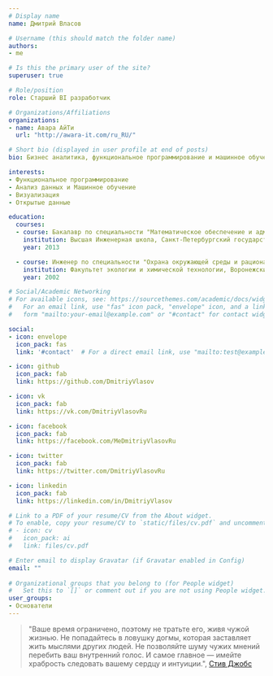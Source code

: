 ```yaml
---
# Display name
name: Дмитрий Власов

# Username (this should match the folder name)
authors:
- me

# Is this the primary user of the site?
superuser: true

# Role/position
role: Старший BI разработчик

# Organizations/Affiliations
organizations:
- name: Авара АйТи
  url: "http://awara-it.com/ru_RU/"

# Short bio (displayed in user profile at end of posts)
bio: Бизнес аналитика, функциональное программирование и машинное обучение.

interests:
- Функциональное программирование
- Анализ данных и Машинное обучение
- Визуализация
- Открытые данные

education:
  courses:
  - course: Бакалавр по специальности "Математическое обеспечение и администрирование информационных систем"
    institution: Высшая Инженерная школа, Санкт-Петербургский государственный политехнический университет, Санкт-Петербург
    year: 2013

  - course: Инженер по специальности "Охрана окружающей среды и рациональное использование природных ресурсов"
    institution: Факультет экологии и химической технологии, Воронежский государственный университет инженерных технологий, Воронеж
    year: 2002

# Social/Academic Networking
# For available icons, see: https://sourcethemes.com/academic/docs/widgets/#icons
#   For an email link, use "fas" icon pack, "envelope" icon, and a link in the
#   form "mailto:your-email@example.com" or "#contact" for contact widget.

social:
- icon: envelope
  icon_pack: fas
  link: '#contact'  # For a direct email link, use "mailto:test@example.org".

- icon: github
  icon_pack: fab
  link: https://github.com/DmitriyVlasov

- icon: vk
  icon_pack: fab
  link: https://vk.com/DmitriyVlasovRu

- icon: facebook
  icon_pack: fab
  link: https://facebook.com/MeDmitriyVlasovRu

- icon: twitter
  icon_pack: fab
  link: https://twitter.com/DmitriyVlasovRu

- icon: linkedin
  icon_pack: fab
  link: https://linkedin.com/in/DmitriyVlasov

# Link to a PDF of your resume/CV from the About widget.
# To enable, copy your resume/CV to `static/files/cv.pdf` and uncomment the lines below.  
# - icon: cv
#   icon_pack: ai
#   link: files/cv.pdf

# Enter email to display Gravatar (if Gravatar enabled in Config)
email: ""
  
# Organizational groups that you belong to (for People widget)
#   Set this to `[]` or comment out if you are not using People widget.  
user_groups:
- Основатели
---
```


> "Ваше время ограничено, поэтому не тратьте его, живя чужой жизнью. Не попадайтесь в ловушку догмы, которая заставляет жить мыслями других людей. Не позволяйте шуму чужих мнений перебить ваш внутренний голос. И самое главное — имейте храбрость следовать вашему сердцу и интуиции.", [Стив Джобс](https://ru.wikiquote.org/wiki/Стив_Джобс)
